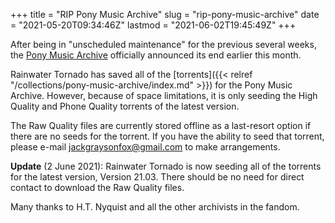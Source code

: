 +++
title = "RIP Pony Music Archive"
slug = "rip-pony-music-archive"
date = "2021-05-20T09:34:46Z"
lastmod = "2021-06-02T19:45:49Z"
+++


After being in "unscheduled maintenance" for the previous several weeks, the [Pony Music Archive](https://ponemusic.net/) officially announced its end earlier this month.

Rainwater Tornado has saved all of the [torrents]({{< relref "/collections/pony-music-archive/index.md" >}}) for the Pony Music Archive. However, because of space limitations, it is only seeding the High Quality and Phone Quality torrents of the latest version.

The Raw Quality files are currently stored offline as a last-resort option if there are no seeds for the torrent. If you have the ability to seed that torrent, please e-mail <jackgraysonfox@gmail.com> to make arrangements.

**Update** (2 June 2021): Rainwater Tornado is now seeding all of the torrents for the latest version, Version 21.03.  There should be no need for direct contact to download the Raw Quality files.

Many thanks to H.T. Nyquist and all the other archivists in the fandom.
